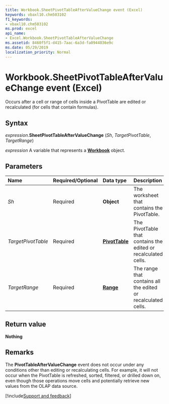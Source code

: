 ```yaml
---
title: Workbook.SheetPivotTableAfterValueChange event (Excel)
keywords: vbaxl10.chm503102
f1_keywords:
- vbaxl10.chm503102
ms.prod: excel
api_name:
- Excel.Workbook.SheetPivotTableAfterValueChange
ms.assetid: 8460f5f1-d415-7aac-6a3d-fa0944036e9c
ms.date: 05/29/2019
localization_priority: Normal
---
```



# Workbook.SheetPivotTableAfterValueChange event (Excel)

Occurs after a cell or range of cells inside a PivotTable are edited or recalculated (for cells that contain formulas).


## Syntax

_expression_.**SheetPivotTableAfterValueChange** (_Sh_, _TargetPivotTable_, _TargetRange_)

_expression_ A variable that represents a **[Workbook](Excel.Workbook.md)** object.


## Parameters

|Name|Required/Optional|Data type|Description|
|:-----|:-----|:-----|:-----|
| _Sh_|Required| **Object**|The worksheet that contains the PivotTable.|
| _TargetPivotTable_|Required| **[PivotTable](Excel.PivotTable.md)**|The PivotTable that contains the edited or recalculated cells.|
| _TargetRange_|Required| **[Range](Excel.Range(object).md)**|The range that contains all the edited or recalculated cells.|

## Return value

**Nothing**


## Remarks

The **PivotTableAfterValueChange** event does not occur under any conditions other than editing or recalculating cells. For example, it will not occur when the PivotTable is refreshed, sorted, filtered, or drilled down on, even though those operations move cells and potentially retrieve new values from the OLAP data source.


[!include[Support and feedback](~/includes/feedback-boilerplate.md)]